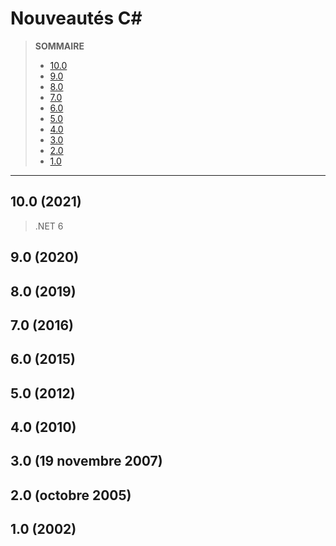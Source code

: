 # Nouveautés C#

> **SOMMAIRE**
> + [10.0](#10-2021)
> + [9.0](#9-2020)
> + [8.0](#8-2019)
> + [7.0](#7-2016)
> + [6.0](#6-2015)
> + [5.0](#5-2012)
> + [4.0](#4-2010)
> + [3.0](#3-19-novembre-2007)
> + [2.0](#2-octobre-2005)
> + [1.0](#1-2002)

---

## 10.0 (2021)

> .NET 6

## 9.0 (2020)

## 8.0 (2019)

## 7.0 (2016)

## 6.0 (2015)

## 5.0 (2012)

## 4.0 (2010)

## 3.0 (19 novembre 2007)

## 2.0 (octobre 2005)

## 1.0 (2002)
